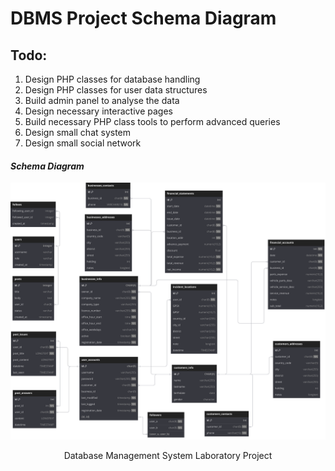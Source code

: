 
<h1>DBMS Project Schema Diagram</h1>

<h2>Todo:</h2>
<ol>
    <li>Design PHP classes for database handling</li>
    <li>Design PHP classes for user data structures</li>
    <li>Build admin panel to analyse the data</li>
    <li>Design necessary interactive pages</li>
    <li>Build necessary PHP class tools to perform advanced queries</li>
    <li>Design small chat system</li>
    <li>Design small social network</li>
</ol>

<h4><i>Schema Diagram</i></h4>
<img alt="Schema Diagram made using dbdiagram.io" src="https://raw.githubusercontent.com/AwsomePhantom/DBMS/e9b1407b0c54c91c862c718bfc0debb37237f425/DBMSProject%20Schema%20Diagram.svg">

<footer>
<p style="text-align: center">Database Management System Laboratory Project</p>
</footer>


